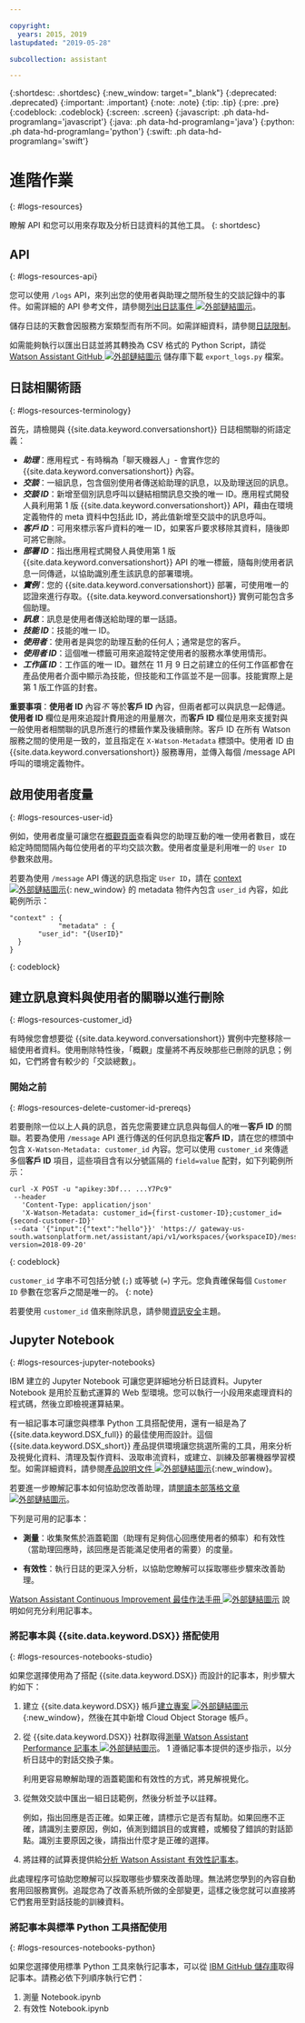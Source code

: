 ```yaml
---

copyright:
  years: 2015, 2019
lastupdated: "2019-05-28"

subcollection: assistant

---
```


{:shortdesc: .shortdesc}
{:new_window: target="_blank"}
{:deprecated: .deprecated}
{:important: .important}
{:note: .note}
{:tip: .tip}
{:pre: .pre}
{:codeblock: .codeblock}
{:screen: .screen}
{:javascript: .ph data-hd-programlang='javascript'}
{:java: .ph data-hd-programlang='java'}
{:python: .ph data-hd-programlang='python'}
{:swift: .ph data-hd-programlang='swift'}

# 進階作業
{: #logs-resources}

瞭解 API 和您可以用來存取及分析日誌資料的其他工具。
{: shortdesc}

## API
{: #logs-resources-api}

您可以使用 `/logs` API，來列出您的使用者與助理之間所發生的交談記錄中的事件。如需詳細的 API 參考文件，請參閱[列出日誌事件 ![外部鏈結圖示](../../icons/launch-glyph.svg "外部鏈結圖示")](https://cloud.ibm.com/apidocs/assistant#list-log-events-in-a-workspace)。

儲存日誌的天數會因服務方案類型而有所不同。如需詳細資料，請參閱[日誌限制](/docs/services/assistant?topic=assistant-logs#logs-limits)。

如需能夠執行以匯出日誌並將其轉換為 CSV 格式的 Python Script，請從 [Watson Assistant GitHub ![外部鏈結圖示](../../icons/launch-glyph.svg "外部鏈結圖示")](https://github.com/watson-developer-cloud/community/blob/master/watson-assistant/export_logs.py) 儲存庫下載 `export_logs.py` 檔案。

## 日誌相關術語
{: #logs-resources-terminology}

首先，請檢閱與 {{site.data.keyword.conversationshort}} 日誌相關聯的術語定義：

- ***助理***：應用程式 - 有時稱為「聊天機器人」- 會實作您的 {{site.data.keyword.conversationshort}} 內容。
- ***交談***：一組訊息，包含個別使用者傳送給助理的訊息，以及助理送回的訊息。
- ***交談 ID***：新增至個別訊息呼叫以鏈結相關訊息交換的唯一 ID。應用程式開發人員利用第 1 版 {{site.data.keyword.conversationshort}} API，藉由在環境定義物件的 meta 資料中包括此 ID，將此值新增至交談中的訊息呼叫。
- ***客戶 ID***：可用來標示客戶資料的唯一 ID，如果客戶要求移除其資料，隨後即可將它刪除。
- ***部署 ID***：指出應用程式開發人員使用第 1 版 {{site.data.keyword.conversationshort}} API 的唯一標籤，隨每則使用者訊息一同傳遞，以協助識別產生該訊息的部署環境。
- ***實例***：您的 {{site.data.keyword.conversationshort}} 部署，可使用唯一的認證來進行存取。{{site.data.keyword.conversationshort}} 實例可能包含多個助理。
- ***訊息***：訊息是使用者傳送給助理的單一話語。
- ***技能 ID***：技能的唯一 ID。
- ***使用者***：使用者是與您的助理互動的任何人；通常是您的客戶。
- ***使用者 ID***：這個唯一標籤可用來追蹤特定使用者的服務水準使用情形。
- ***工作區 ID***：工作區的唯一 ID。雖然在 11 月 9 日之前建立的任何工作區都會在產品使用者介面中顯示為技能，但技能和工作區並不是一回事。技能實際上是第 1 版工作區的封套。

**重要事項**：**使用者 ID** 內容*不* 等於**客戶 ID** 內容，但兩者都可以與訊息一起傳遞。**使用者 ID** 欄位是用來追蹤計費用途的用量層次，而**客戶 ID** 欄位是用來支援對與一般使用者相關聯的訊息所進行的標籤作業及後續刪除。客戶 ID 在所有 Watson 服務之間的使用是一致的，並且指定在 `X-Watson-Metadata` 標頭中。使用者 ID 由 {{site.data.keyword.conversationshort}} 服務專用，並傳入每個 /message API 呼叫的環境定義物件。

## 啟用使用者度量
{: #logs-resources-user-id}

例如，使用者度量可讓您在[概觀頁面](/docs/services/assistant?topic=assistant-logs-overview)查看與您的助理互動的唯一使用者數目，或在給定時間間隔內每位使用者的平均交談次數。使用者度量是利用唯一的 `User ID` 參數來啟用。

若要為使用 `/message` API 傳送的訊息指定 `User ID`，請在 [context ![外部鏈結圖示](../../icons/launch-glyph.svg "外部鏈結圖示")](https://cloud.ibm.com/apidocs/assistant?curl=#get-response-to-user-input){: new_window} 的 metadata 物件內包含 `user_id` 內容，如此範例所示：

```
"context" : {
            "metadata" : {
       "user_id": "{UserID}"
  }
}
```
{: codeblock}

## 建立訊息資料與使用者的關聯以進行刪除
{: #logs-resources-customer_id}

有時候您會想要從 {{site.data.keyword.conversationshort}} 實例中完整移除一組使用者資料。使用刪除特性後，「概觀」度量將不再反映那些已刪除的訊息；例如，它們將會有較少的「交談總數」。

### 開始之前
{: #logs-resources-delete-customer-id-prereqs}

若要刪除一位以上人員的訊息，首先您需要建立訊息與每個人的唯一**客戶 ID** 的關聯。若要為使用 `/message` API 進行傳送的任何訊息指定**客戶 ID**，請在您的標頭中包含 `X-Watson-Metadata: customer_id` 內容。您可以使用 `customer_id` 來傳遞多個**客戶 ID** 項目，這些項目含有以分號區隔的 `field=value` 配對，如下列範例所示：

```
curl -X POST -u "apikey:3Df... ...Y7Pc9"
 --header
   'Content-Type: application/json'
   'X-Watson-Metadata: customer_id={first-customer-ID};customer_id={second-customer-ID}'
 --data '{"input":{"text":"hello"}}' 'https:// gateway-us-south.watsonplatform.net/assistant/api/v1/workspaces/{workspaceID}/message?version=2018-09-20'
```
{: codeblock}

`customer_id` 字串不可包括分號 (`;`) 或等號 (`=`) 字元。您負責確保每個 `Customer ID` 參數在您客戶之間是唯一的。
{: note}

若要使用 `customer_id` 值來刪除訊息，請參閱[資訊安全](/docs/services/assistant?topic=assistant-information-security#information-security-gdpr-wa)主題。

## Jupyter Notebook
{: #logs-resources-jupyter-notebooks}

IBM 建立的 Jupyter Notebook 可讓您更詳細地分析日誌資料。Jupyter Notebook 是用於互動式運算的 Web 型環境。您可以執行一小段用來處理資料的程式碼，然後立即檢視運算結果。

有一組記事本可讓您與標準 Python 工具搭配使用，還有一組是為了 {{site.data.keyword.DSX_full}} 的最佳使用而設計。這個 {{site.data.keyword.DSX_short}} 產品提供環境讓您挑選所需的工具，用來分析及視覺化資料、清理及製作資料、汲取串流資料，或建立、訓練及部署機器學習模型。如需詳細資料，請參閱[產品說明文件 ![外部鏈結圖示](../../icons/launch-glyph.svg "外部鏈結圖示")](https://dataplatform.cloud.ibm.com/docs/content/getting-started/welcome-main.html){:new_window}。

若要進一步瞭解記事本如何協助您改善助理，請[閱讀本部落格文章 ![外部鏈結圖示](../../icons/launch-glyph.svg "外部鏈結圖示")](https://medium.com/ibm-watson/continuously-improve-your-watson-assistant-with-jupiter-notebooks-60231df4f01f)。

下列是可用的記事本：

- **測量**：收集聚焦於涵蓋範圍（助理有足夠信心回應使用者的頻率）和有效性（當助理回應時，該回應是否能滿足使用者的需要）的度量。

- **有效性**：執行日誌的更深入分析，以協助您瞭解可以採取哪些步驟來改善助理。

[Watson Assistant Continuous Improvement 最佳作法手冊 ![外部鏈結圖示](../../icons/launch-glyph.svg "外部鏈結圖示")](https://www.ibm.com/common/ssi/cgi-bin/ssialias?htmlfid=54022554USEN&) 說明如何充分利用記事本。

### 將記事本與 {{site.data.keyword.DSX}} 搭配使用
{: #logs-resources-notebooks-studio}

如果您選擇使用為了搭配 {{site.data.keyword.DSX}} 而設計的記事本，則步驟大約如下：

1.  建立 {{site.data.keyword.DSX}} 帳戶[建立專案 ![外部鏈結圖示](../../icons/launch-glyph.svg "外部鏈結圖示")](https://dataplatform.cloud.ibm.com/docs/content/getting-started/projects.html?context=analytics){:new_window}，然後在其中新增 Cloud Object Storage 帳戶。
1.  從 {{site.data.keyword.DSX}} 社群取得[測量 Watson Assistant Performance 記事本 ![外部鏈結圖示](../../icons/launch-glyph.svg "外部鏈結圖示")]( https://dataplatform.cloud.ibm.com/exchange/public/entry/view/133dfc4cd1480bbe4eaa78d3f635e568)。
1   遵循記事本提供的逐步指示，以分析日誌中的對話交換子集。

    利用更容易瞭解助理的涵蓋範圍和有效性的方式，將見解視覺化。
1.  從無效交談中匯出一組日誌範例，然後分析並予以註釋。

    例如，指出回應是否正確。如果正確，請標示它是否有幫助。如果回應不正確，請識別主要原因，例如，偵測到錯誤目的或實體，或觸發了錯誤的對話節點。識別主要原因之後，請指出什麼才是正確的選擇。
1.  將註釋的試算表提供給[分析 Watson Assistant 有效性記事本](https://dataplatform.cloud.ibm.com/exchange/public/entry/view/133dfc4cd1480bbe4eaa78d3f636921c)。

此處理程序可協助您瞭解可以採取哪些步驟來改善助理。無法將您學到的內容自動套用回服務實例。追蹤您為了改善系統所做的全部變更，這樣之後您就可以直接將它們套用至對話技能的訓練資料。

### 將記事本與標準 Python 工具搭配使用
{: #logs-resources-notebooks-python}

如果您選擇使用標準 Python 工具來執行記事本，可以從 [IBM GitHub 儲存庫](https://github.com/watson-developer-cloud/assistant-improve-recommendations-notebook/tree/master/notebook)取得記事本。請務必依下列順序執行它們：

1.  測量 Notebook.ipynb
1.  有效性 Notebook.ipynb
